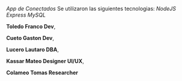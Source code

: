 *App de Conectados* 
Se utilizaron las siguientes tecnologias:
 *NodeJS*
 *Express*
 *MySQL*

**Toledo Franco Dev**,

**Cueto Gaston Dev**,

**Lucero Lautaro DBA**,

**Kassar Mateo Designer UI/UX**,

**Colameo Tomas Researcher**
